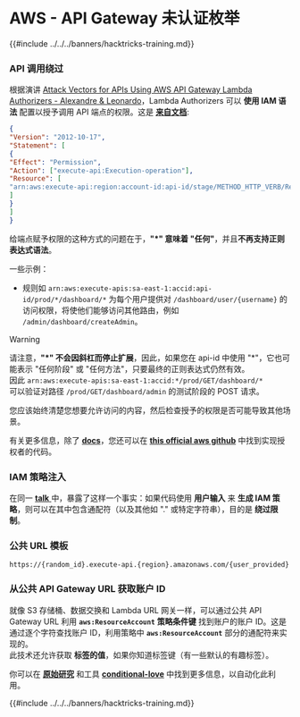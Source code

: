 # AWS - API Gateway 未认证枚举

{{#include ../../../banners/hacktricks-training.md}}

### API 调用绕过

根据演讲 [Attack Vectors for APIs Using AWS API Gateway Lambda Authorizers - Alexandre & Leonardo](https://www.youtube.com/watch?v=bsPKk7WDOnE)，Lambda Authorizers 可以 **使用 IAM 语法** 配置以授予调用 API 端点的权限。这是 [**来自文档**](https://docs.aws.amazon.com/apigateway/latest/developerguide/api-gateway-control-access-using-iam-policies-to-invoke-api.html):
```json
{
"Version": "2012-10-17",
"Statement": [
{
"Effect": "Permission",
"Action": ["execute-api:Execution-operation"],
"Resource": [
"arn:aws:execute-api:region:account-id:api-id/stage/METHOD_HTTP_VERB/Resource-path"
]
}
]
}
```
给端点赋予权限的这种方式的问题在于，**"\*" 意味着 "任何"**，并且**不再支持正则表达式语法**。

一些示例：

- 规则如 `arn:aws:execute-apis:sa-east-1:accid:api-id/prod/*/dashboard/*` 为每个用户提供对 `/dashboard/user/{username}` 的访问权限，将使他们能够访问其他路由，例如 `/admin/dashboard/createAdmin`。

> [!WARNING]
> 请注意，**"\*" 不会因斜杠而停止扩展**，因此，如果您在 api-id 中使用 "\*"，它也可能表示 "任何阶段" 或 "任何方法"，只要最终的正则表达式仍然有效。\
> 因此 `arn:aws:execute-apis:sa-east-1:accid:*/prod/GET/dashboard/*`\
> 可以验证对路径 `/prod/GET/dashboard/admin` 的测试阶段的 POST 请求。

您应该始终清楚您想要允许访问的内容，然后检查授予的权限是否可能导致其他场景。

有关更多信息，除了 [**docs**](https://docs.aws.amazon.com/apigateway/latest/developerguide/api-gateway-control-access-using-iam-policies-to-invoke-api.html)，您还可以在 [**this official aws github**](https://github.com/awslabs/aws-apigateway-lambda-authorizer-blueprints/tree/master/blueprints) 中找到实现授权者的代码。

### IAM 策略注入

在同一 [**talk** ](https://www.youtube.com/watch?v=bsPKk7WDOnE) 中，暴露了这样一个事实：如果代码使用 **用户输入** 来 **生成 IAM 策略**，则可以在其中包含通配符（以及其他如 "." 或特定字符串），目的是 **绕过限制**。

### 公共 URL 模板
```
https://{random_id}.execute-api.{region}.amazonaws.com/{user_provided}
```
### 从公共 API Gateway URL 获取账户 ID

就像 S3 存储桶、数据交换和 Lambda URL 网关一样，可以通过公共 API Gateway URL 利用 **`aws:ResourceAccount`** **策略条件键** 找到账户的账户 ID。这是通过逐个字符查找账户 ID，利用策略中 **`aws:ResourceAccount`** 部分的通配符来实现的。\
此技术还允许获取 **标签的值**，如果你知道标签键（有一些默认的有趣标签）。

你可以在 [**原始研究**](https://blog.plerion.com/conditional-love-for-aws-metadata-enumeration/) 和工具 [**conditional-love**](https://github.com/plerionhq/conditional-love/) 中找到更多信息，以自动化此利用。

{{#include ../../../banners/hacktricks-training.md}}
